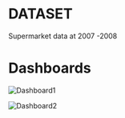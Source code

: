 # DATASET

Supermarket data at  2007 -2008

# Dashboards

![Dashboard1](https://user-images.githubusercontent.com/96737357/147639066-f6e11d96-6759-4e20-af64-4a8d72f0f1e8.jpg)

![Dashboard2](https://user-images.githubusercontent.com/96737357/147639220-ce35cd90-f415-4ec4-9821-dafbb2f7456f.jpg)

